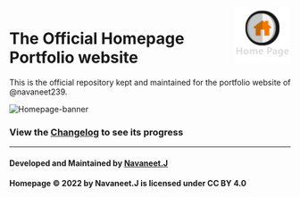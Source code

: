 <img align="right" width="100" height="100" src="logo icons/Home.png">

# The Official Homepage Portfolio website
This is the official repository kept and maintained for the portfolio website of @navaneet239.


![Homepage-banner](https://user-images.githubusercontent.com/74445713/175105470-52c3a05d-273c-4da2-adf3-c72d703fcb15.png)

### View the [Changelog](https://github.com/navaneet239/navaneet239.github.io/blob/main/References/Changelog.md) to see its progress
<hr>

#### Developed and Maintained by [Navaneet.J](https://github.com/navaneet239)
#### Homepage © 2022 by Navaneet.J is licensed under CC BY 4.0
